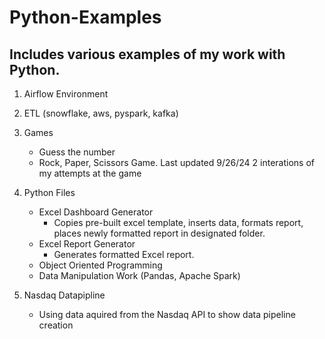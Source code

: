 # Python-Examples
## Includes various examples of my work with Python.

1. Airflow Environment

2. ETL (snowflake, aws, pyspark, kafka)

3. Games
   * Guess the number
   * Rock, Paper, Scissors Game. Last updated 9/26/24
        2 interations of my attempts at the game

4. Python Files 
    * Excel Dashboard Generator
        * Copies pre-built excel template, inserts data, formats report, places newly formatted report in designated folder.
    * Excel Report Generator
        * Generates formatted Excel report. 
    * Object Oriented Programming
    * Data Manipulation Work (Pandas, Apache Spark)
5. Nasdaq Datapipline
   * Using data aquired from the Nasdaq API to show data pipeline creation    
<br>
<br>
